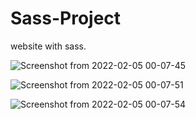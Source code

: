 # Sass-Project
website with sass.

![Screenshot from 2022-02-05 00-07-45](https://user-images.githubusercontent.com/88322471/152589203-467f2dae-d3f1-4375-87e8-9d47589acfe8.png)

![Screenshot from 2022-02-05 00-07-51](https://user-images.githubusercontent.com/88322471/152589339-b4335464-2390-4a02-8d51-e2b09e9296d3.png)

![Screenshot from 2022-02-05 00-07-54](https://user-images.githubusercontent.com/88322471/152589389-ec4874f4-11a0-4e80-b2b8-b666aad6b7ea.png)
